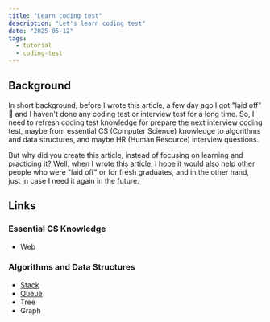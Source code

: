 ```yaml
---
title: "Learn coding test"
description: "Let's learn coding test"
date: "2025-05-12"
tags:
  - tutorial
  - coding-test
---
```


## Background

In short background, before I wrote this article, a few day ago I got "laid off" 🥲 and I haven't done any coding test or interview test for a long time. So, I need to refresh coding test knowledge for prepare the next interview coding test, maybe from essential CS (Computer Science) knowledge to algorithms and data structures, and maybe HR (Human Resource) interview questions.

But why did you create this article, instead of focusing on learning and practicing it? Well, when I wrote this article, I hope it would also help other people who were "laid off" or for fresh graduates, and in the other hand, just in case I need it again in the future.

## Links

### Essential CS Knowledge

- Web

### Algorithms and Data Structures

- [Stack](/blog/2025-05-12-data-structure-stack)
- [Queue](/blog/2025-05-12-data-structure-queue)
- Tree
- Graph
